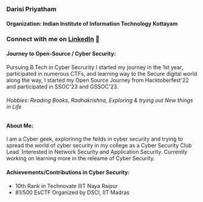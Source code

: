 ### Darisi Priyatham
#### Organization: Indian Institute of Information Technology Kottayam
### Connect with me on [LinkedIn](https://linkedin.com/in/darisipriyatham/) 🔗
#### Journey to Open-Source / Cyber Security: 
Pursuing B.Tech in Cyber Secrurity I started my journey in the 1st year, participated in numerous CTFs, and learning way to the Secure digital world along the way, I started my Open Source Journey from Hacktoberfest'22 and participated in SSOC'23 and GSSOC'23.
###### Hobbies: Reading Books, Radhakrishna, Exploring & trying out New things in Life
#### About Me: 
I am a Cyber geek, explorinng the feilds in cyber security and trying to spread the world of cyber security in my college as a Cyber Security Club Lead. Interested in Network Security and Application Security. Currently working on learning more in the releame of Cyber Security.
#### Achievements/Contributions in Cyber Security:
- 10th Rank in Technovate IIIT Naya Raipur
- 81/500 EsCTF Organized by DSCI, IIT Madras
